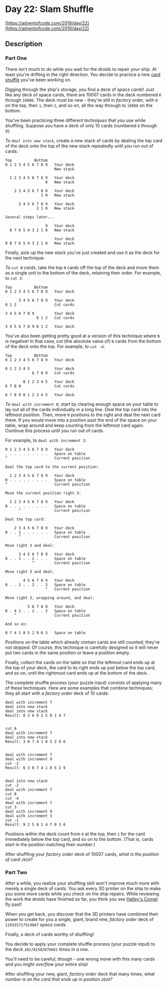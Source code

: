# Day 22: Slam Shuffle

[https://adventofcode.com/2019/day/22](https://adventofcode.com/2019/day/22)

## Description

### Part One

There isn't much to do while you wait for the droids to repair your ship. At least you're drifting in the right direction. You decide to practice a new [card shuffle](https://en.wikipedia.org/wiki/Shuffling) you've been working on.

Digging through the ship's storage, you find a deck of _space cards_! Just like <span title="What do you mean, you've never heard of space cards? They're all the rage in Zozo.">any deck of space cards</span>, there are 10007 cards in the deck numbered `0` through `10006`. The deck must be new - they're still in _factory order_, with `0` on the top, then `1`, then `2`, and so on, all the way through to `10006` on the bottom.

You've been practicing three different _techniques_ that you use while shuffling. Suppose you have a deck of only 10 cards (numbered `0` through `9`):

_To `deal into new stack`_, create a new stack of cards by dealing the top card of the deck onto the top of the new stack repeatedly until you run out of cards:

    Top          Bottom
    0 1 2 3 4 5 6 7 8 9   Your deck
                          New stack
    
      1 2 3 4 5 6 7 8 9   Your deck
                      0   New stack
    
        2 3 4 5 6 7 8 9   Your deck
                    1 0   New stack
    
          3 4 5 6 7 8 9   Your deck
                  2 1 0   New stack
    
    Several steps later...
    
                      9   Your deck
      8 7 6 5 4 3 2 1 0   New stack
    
                          Your deck
    9 8 7 6 5 4 3 2 1 0   New stack
    

Finally, pick up the new stack you've just created and use it as the deck for the next technique.

_To `cut N` cards_, take the top `N` cards off the top of the deck and move them as a single unit to the bottom of the deck, retaining their order. For example, to `cut 3`:

    Top          Bottom
    0 1 2 3 4 5 6 7 8 9   Your deck
    
          3 4 5 6 7 8 9   Your deck
    0 1 2                 Cut cards
    
    3 4 5 6 7 8 9         Your deck
                  0 1 2   Cut cards
    
    3 4 5 6 7 8 9 0 1 2   Your deck
    

You've also been getting pretty good at a version of this technique where `N` is negative! In that case, cut (the absolute value of) `N` cards from the bottom of the deck onto the top. For example, to `cut -4`:

    Top          Bottom
    0 1 2 3 4 5 6 7 8 9   Your deck
    
    0 1 2 3 4 5           Your deck
                6 7 8 9   Cut cards
    
            0 1 2 3 4 5   Your deck
    6 7 8 9               Cut cards
    
    6 7 8 9 0 1 2 3 4 5   Your deck
    

_To `deal with increment N`_, start by clearing enough space on your table to lay out all of the cards individually in a long line. Deal the top card into the leftmost position. Then, move `N` positions to the right and deal the next card there. If you would move into a position past the end of the space on your table, wrap around and keep counting from the leftmost card again. Continue this process until you run out of cards.

For example, to `deal with increment 3`:

    
    0 1 2 3 4 5 6 7 8 9   Your deck
    . . . . . . . . . .   Space on table
    ^                     Current position
    
    Deal the top card to the current position:
    
      1 2 3 4 5 6 7 8 9   Your deck
    0 . . . . . . . . .   Space on table
    ^                     Current position
    
    Move the current position right 3:
    
      1 2 3 4 5 6 7 8 9   Your deck
    0 . . . . . . . . .   Space on table
          ^               Current position
    
    Deal the top card:
    
        2 3 4 5 6 7 8 9   Your deck
    0 . . 1 . . . . . .   Space on table
          ^               Current position
    
    Move right 3 and deal:
    
          3 4 5 6 7 8 9   Your deck
    0 . . 1 . . 2 . . .   Space on table
                ^         Current position
    
    Move right 3 and deal:
    
            4 5 6 7 8 9   Your deck
    0 . . 1 . . 2 . . 3   Space on table
                      ^   Current position
    
    Move right 3, wrapping around, and deal:
    
              5 6 7 8 9   Your deck
    0 . 4 1 . . 2 . . 3   Space on table
        ^                 Current position
    
    And so on:
    
    0 7 4 1 8 5 2 9 6 3   Space on table
    

Positions on the table which already contain cards are still counted; they're not skipped. Of course, this technique is carefully designed so it will never put two cards in the same position or leave a position empty.

Finally, collect the cards on the table so that the leftmost card ends up at the top of your deck, the card to its right ends up just below the top card, and so on, until the rightmost card ends up at the bottom of the deck.

The complete shuffle process (your puzzle input) consists of applying many of these techniques. Here are some examples that combine techniques; they all start with a _factory order_ deck of 10 cards:

    deal with increment 7
    deal into new stack
    deal into new stack
    Result: 0 3 6 9 2 5 8 1 4 7
    

    cut 6
    deal with increment 7
    deal into new stack
    Result: 3 0 7 4 1 8 5 2 9 6
    

    deal with increment 7
    deal with increment 9
    cut -2
    Result: 6 3 0 7 4 1 8 5 2 9
    

    deal into new stack
    cut -2
    deal with increment 7
    cut 8
    cut -4
    deal with increment 7
    cut 3
    deal with increment 9
    deal with increment 3
    cut -1
    Result: 9 2 5 8 1 4 7 0 3 6
    

Positions within the deck count from `0` at the top, then `1` for the card immediately below the top card, and so on to the bottom. (That is, cards start in the position matching their number.)

After shuffling your _factory order_ deck of 10007 cards, _what is the position of card `2019`?_

### Part Two

After a while, you realize your shuffling skill won't improve much more with merely a single deck of cards. You ask every 3D printer on the ship to make you some more cards while you check on the ship repairs. While reviewing the work the droids have finished so far, you think you see [Halley's Comet](https://en.wikipedia.org/wiki/Halley%27s_Comet) fly past!

When you get back, you discover that the 3D printers have combined their power to create for you a single, giant, brand new, _factory order_ deck of _`119315717514047` space cards_.

Finally, a deck of cards worthy of shuffling!

You decide to apply your complete shuffle process (your puzzle input) to the deck _`101741582076661` times in a row_.

You'll need to be careful, though - one wrong move with this many cards and you might _overflow_ your entire ship!

After shuffling your new, giant, _factory order_ deck that many times, _what number is on the card that ends up in position `2020`?_
